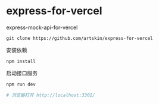 # express-for-vercel
express-mock-api-for-vercel


```
git clone https://github.com/artskin/express-for-vercel
```
安装依赖
```
npm install 
```

启动接口服务
```bash
npm run dev  

# 浏览器打开 http://localhost:3301/


```
